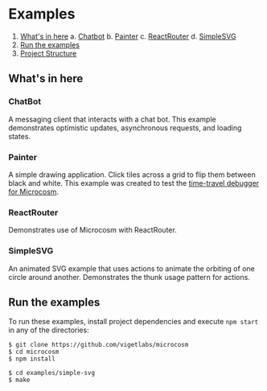 # Examples

1. [What's in here](whats-in-here)
   a. [Chatbot](chatbot)
   b. [Painter](painter)
   c. [ReactRouter](reactrouter)
   d. [SimpleSVG](simplesvg)
2. [Run the examples](run-the-examples)
3. [Project Structure](project-structure)

## What's in here

### ChatBot

A messaging client that interacts with a chat bot. This example
demonstrates optimistic updates, asynchronous requests, and loading
states.

### Painter

A simple drawing application. Click tiles across a grid to flip them
between black and white. This example was created to test the
[time-travel debugger for Microcosm](https://github.com/vigetlabs/microcosm-debugger).

### ReactRouter

Demonstrates use of Microcosm with ReactRouter.

### SimpleSVG

An animated SVG example that uses actions to animate the orbiting of
one circle around another. Demonstrates the thunk usage pattern for
actions.


## Run the examples

To run these examples, install project dependencies and execute `npm
start` in any of the directories:

```
$ git clone https://github.com/vigetlabs/microcosm
$ cd microcosm
$ npm install

$ cd examples/simple-svg
$ make
```
